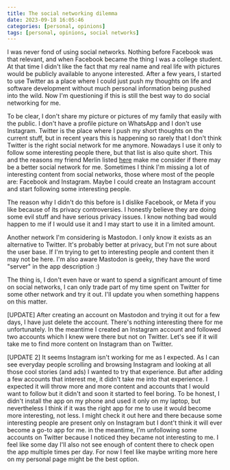 ```yaml
---
title: The social networking dilemma
date: 2023-09-18 16:05:46
categories: [personal, opinions]
tags: [personal, opinions, social networks]
---
```

I was never fond of using social networks. Nothing before Facebook was that relevant, and when Facebook became the thing I was a college student. At that time I didn't like the fact that my real name and real life with pictures would be publicly available to anyone interested. After a few years, I started to use Twitter as a place where I could just push my thoughts on life and software development without much personal information being pushed into the wild. Now I'm questioning if this is still the best way to do social networking for me.
<!--more-->

To be clear, I don't share my picture or pictures of my family that easily with the public. I don't have a profile picture on WhatsApp and I don't use Instagram. Twitter is the place where I push my short thoughts on the current stuff, but in recent years this is happening so rarely that I don't think Twitter is the right social network for me anymore. Nowadays I use it only to follow some interesting people there, but that list is also quite short. This and the reasons my friend Merlin listed [here](https://merlin.rebrovic.net/blog/the-end-of-my-twitter/) make me consider if there may be a better social network for me. Sometimes I think I'm missing a lot of interesting content from social networks, those where most of the people are: Facebook and Instagram. Maybe I could create an Instagram account and start following some interesting people. 

The reason why I didn't do this before is I dislike Facebook, or Meta if you like because of its privacy controversies. I honestly believe they are doing some evil stuff and have serious privacy issues. I know nothing bad would happen to me if I would use it and I may start to use it in a limited amount.

Another network I'm considering is Mastodon. I only know it exists as an alternative to Twitter. It's probably better at privacy, but I'm not sure about the user base. If I'm trying to get to interesting people and content then it may not be here. I'm also aware Mastodon is geeky, they have the word "server" in the app description :)

The thing is, I don't even have or want to spend a significant amount of time on social networks, I can only trade part of my time spent on Twitter for some other network and try it out. I'll update you when something happens on this matter.

\[UPDATE\]
After creating an account on Mastodon and trying it out for a few days, I have just delete the account. There's nothing interesting there for me unfortunately. In the meantime I created an Instagram account and followed two accounts which I knew were there but not on Twitter. Let's see if it will take me to find more content on Instagram than on Twitter.

\[UPDATE 2\]
It seems Instagram isn't working for me as I expected. As I can see everyday people scrolling and browsing Instagram and looking at all those cool stories (and ads) I wanted to try that experience. But after adding a few accounts that interest me, it didn't take me into that experience. I expected it will throw more and more content and accounts that I would want to follow but it didn't and soon it started to feel boring. To be honest, I didn't install the app on my phone and used it only on my laptop, but nevertheless I think if it was the right app for me to use it would become more interesting, not less. I might check it out here and there because some interesting people are present only on Instagram but I dont't think it will ever become a go-to app for me. 
in the meantime, I'm unfollowing some accounts on Twitter because I noticed they became not interesting to me. I feel like some day I'll also not see enough of content there to check open the app multiple times per day. For now I feel like maybe writing more here on my personal page might be the best option.